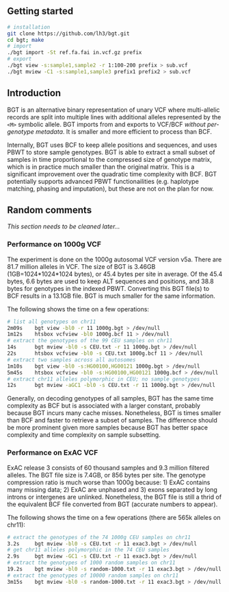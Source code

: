 ## Getting started
```sh
# installation
git clone https://github.com/lh3/bgt.git
cd bgt; make
# import
./bgt import -St ref.fa.fai in.vcf.gz prefix
# export
./bgt view -s:sample1,sample2 -r 1:100-200 prefix > sub.vcf
./bgt mview -C1 -s:sample1,sample3 prefix1 prefix2 > sub.vcf
```

## Introduction

BGT is an alternative binary representation of unary VCF where multi-allelic
records are split into multiple lines with additional alleles represented by
the `<M>` symbolic allele. BGT imports from and exports to VCF/BCF *without
per-genotype metadata*. It is smaller and more efficient to process than BCF.

Internally, BGT uses BCF to keep allele positions and sequences, and uses PBWT to store
sample genotypes. BGT is able to extract a small subset of samples in time
proportional to the compressed size of genotype matrix, which is in practice
much smaller than the original matrix. This is a significant improvement over
the quadratic time complexity with BCF. BGT potentially supports advanced PBWT
functionailities (e.g. haplotype matching, phasing and imputation), but these
are not on the plan for now.

## Random comments

*This section needs to be cleaned later...*

### Performance on 1000g VCF

The experiment is done on the 1000g autosomal VCF version v5a. There are
81.7 million alleles in VCF. The size of BGT is 3.46GB (1GB=1024\*1024\*1024
bytes), or 45.4 bytes per site in average. Of the 45.4 bytes, 6.6 bytes
are used to keep ALT sequences and positions, and 38.8 bytes for genotypes
in the indexed PBWT. Converting this BGT file(s) to BCF results in a 13.1GB
file. BGT is much smaller for the same information.

The following shows the time on a few operations:
```sh
# list all genotypes on chr11
2m09s    bgt view -bl0 -r 11 1000g.bgt > /dev/null
1m12s    htsbox vcfview -bl0 1000g.bcf 11 > /dev/null
# extract the genotypes of the 99 CEU samples on chr11
14s      bgt mview -bl0 -s CEU.txt -r 11 1000g.bgt > /dev/null
22s      htsbox vcfview -bl0 -s CEU.txt 1000g.bcf 11 > /dev/null
# extract two samples across all autosomes
1m10s    bgt view -bl0 -s:HG00100,HG00121 1000g.bgt > /dev/null
5m45s    htsbox vcfview -bl0 -s:HG00100,HG00121 1000g.bcf > /dev/null
# extract chr11 alleles polymorphic in CEU; no sample genotypes
12s      bgt mview -aGC1 -bl0 -s CEU.txt -r 11 1000g.bgt > /dev/null
```

Generally, on decoding genotypes of all samples, BGT has the same time
complexity as BCF but is associated with a larger constant, probably because
BGT incurs many cache misses. Nonetheless, BGT is times smaller than BCF and
faster to retrieve a subset of samples. The difference should be more prominent
given more samples because BGT has better space complexity and time complexity
on sample subsetting.

### Performance on ExAC VCF

ExAC release 3 consists of 60 thousand samples and 9.3 million filtered alleles.
The BGT file size is 7.4GB, or 856 bytes per site. The genotype compression
ratio is much worse than 1000g because: 1) ExAC contains many missing data; 2)
ExAC are unphased and 3) exons separated by long introns or intergenes are
unlinked. Nonetheless, the BGT file is still a thrid of the equivalent BCF file
converted from BGT (accurate numbers to appear).

The following shows the time on a few operations (there are 565k alleles on chr11):
```sh
# extract the genotypes of the 74 1000g CEU samples on chr11
3.2s     bgt mview -bl0 -s CEU.txt -r 11 exac3.bgt > /dev/null
# get chr11 alleles polymorphic in the 74 CEU samples
2.9s     bgt mview -GC1 -s CEU.txt -r 11 exac3.bgt > /dev/null
# extract the genotypes of 1000 random samples on chr11
19.2s    bgt mview -bl0 -s random-1000.txt -r 11 exac3.bgt > /dev/null
# extract the genotypes of 10000 random samples on chr11
3m15s    bgt mview -bl0 -s random-1000.txt -r 11 exac3.bgt > /dev/null
```
